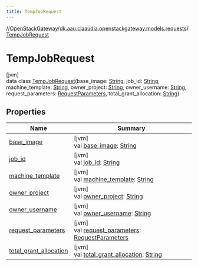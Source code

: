 ```yaml
---
title: TempJobRequest
---
```

//[OpenStackGateway](../../../index.html)/[dk.aau.claaudia.openstackgateway.models.requests](../index.html)/[TempJobRequest](index.html)



# TempJobRequest



[jvm]\
data class [TempJobRequest](index.html)(base_image: [String](https://kotlinlang.org/api/latest/jvm/stdlib/kotlin/-string/index.html), job_id: [String](https://kotlinlang.org/api/latest/jvm/stdlib/kotlin/-string/index.html), machine_template: [String](https://kotlinlang.org/api/latest/jvm/stdlib/kotlin/-string/index.html), owner_project: [String](https://kotlinlang.org/api/latest/jvm/stdlib/kotlin/-string/index.html), owner_username: [String](https://kotlinlang.org/api/latest/jvm/stdlib/kotlin/-string/index.html), request_parameters: [RequestParameters](../-request-parameters/index.html), total_grant_allocation: [String](https://kotlinlang.org/api/latest/jvm/stdlib/kotlin/-string/index.html))



## Properties


| Name | Summary |
|---|---|
| [base_image](base_image.html) | [jvm]<br>val [base_image](base_image.html): [String](https://kotlinlang.org/api/latest/jvm/stdlib/kotlin/-string/index.html) |
| [job_id](job_id.html) | [jvm]<br>val [job_id](job_id.html): [String](https://kotlinlang.org/api/latest/jvm/stdlib/kotlin/-string/index.html) |
| [machine_template](machine_template.html) | [jvm]<br>val [machine_template](machine_template.html): [String](https://kotlinlang.org/api/latest/jvm/stdlib/kotlin/-string/index.html) |
| [owner_project](owner_project.html) | [jvm]<br>val [owner_project](owner_project.html): [String](https://kotlinlang.org/api/latest/jvm/stdlib/kotlin/-string/index.html) |
| [owner_username](owner_username.html) | [jvm]<br>val [owner_username](owner_username.html): [String](https://kotlinlang.org/api/latest/jvm/stdlib/kotlin/-string/index.html) |
| [request_parameters](request_parameters.html) | [jvm]<br>val [request_parameters](request_parameters.html): [RequestParameters](../-request-parameters/index.html) |
| [total_grant_allocation](total_grant_allocation.html) | [jvm]<br>val [total_grant_allocation](total_grant_allocation.html): [String](https://kotlinlang.org/api/latest/jvm/stdlib/kotlin/-string/index.html) |

